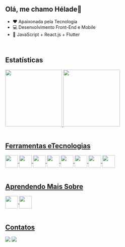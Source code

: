 ## Olá, me chamo Hélade👋

- ❤️ Apaixonada pela Tecnologia
- 💻 Desenvolvimento Front-End e Mobile
- 🔧 JavaScript + React.js + Flutter

<br>

## Estatísticas
<div>
  <a href="https://github.com/heladefigueiredo">
  <img height="180em" src="https://github-readme-stats.vercel.app/api/top-langs/?username=heladefigueiredo&layout=compact&langs_count=7&theme=dracula"/>
  <img height="180em" src="https://github-readme-stats.vercel.app/api?username=heladefigueiredo&show_icons=true&theme=dracula&include_all_commits=true&count_private=true"/>
</div>
  
 <br>
  
 ## Ferramentas eTecnologias
<div>
  <img src="https://cdn.jsdelivr.net/gh/devicons/devicon/icons/html5/html5-original-wordmark.svg" width="40" height="40" align="center"/>                               
  <img src="https://cdn.jsdelivr.net/gh/devicons/devicon/icons/css3/css3-original-wordmark.svg" width="40" height="40" align="center"/>
  <img src="https://cdn.jsdelivr.net/gh/devicons/devicon/icons/bootstrap/bootstrap-original.svg" width="40" height="40" align="center"/>
  <img src="https://cdn.jsdelivr.net/gh/devicons/devicon/icons/javascript/javascript-original.svg" width="40" height="40" align="center"/>
  <img src="https://cdn.jsdelivr.net/gh/devicons/devicon/icons/jquery/jquery-original.svg" width="40" height="40" align="center"/>
  <img src="https://cdn.jsdelivr.net/gh/devicons/devicon/icons/react/react-original.svg" width="40" height="40" align="center"/> 
  <img src="https://cdn.jsdelivr.net/gh/devicons/devicon/icons/dart/dart-plain.svg" width="40" height="40" align="center"/>    
  <img src="https://cdn.jsdelivr.net/gh/devicons/devicon/icons/flutter/flutter-original.svg" width="40" height="40" align="center" />     
<div/>
  
 <br>
  
 ## Aprendendo Mais Sobre
<div> 
  <img src="https://cdn.jsdelivr.net/gh/devicons/devicon/icons/typescript/typescript-original.svg" width="40" height="40" align="center">
  <img src="https://cdn.jsdelivr.net/gh/devicons/devicon/icons/nextjs/nextjs-original.svg" width="40" height="40" align="center"/>
<div/>
  
 <br>
  
 ## Contatos
<div>
  <a href = "mailto:helade.figueiredo99@gmail.com"><img src="https://img.shields.io/badge/Gmail-D14836?style=for-the-badge&logo=gmail&logoColor=white" target="_blank"></a>
  <a href="https://www.linkedin.com/in/h%C3%A9lade-figueiredo-562b47267/" target="_blank"><img src="https://img.shields.io/badge/-LinkedIn-%230077B5?style=for-the-badge&logo=linkedin&logoColor=white" target="_blank"></a>   
</div>
